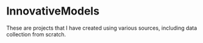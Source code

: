 # InnovativeModels
These are projects that I have created using various sources, including data collection from scratch.
